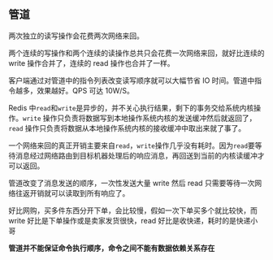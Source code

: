 ## 管道

两次独立的读写操作会花费两次网络来回。

两个连续的写操作和两个连续的读操作总共只会花费一次网络来回，就好比连续的 write 操作合并了，连续的 read 操作也合并了一样。

客户端通过对管道中的指令列表改变读写顺序就可以大幅节省 IO 时间。管道中指令越多，效果越好。QPS 可达 10W/S。

Redis 中`read`和`write`是异步的，并不关心执行结果，剩下的事务交给系统内核操作。`write` 操作只负责将数据写到本地操作系统内核的发送缓冲然后就返回了，`read` 操作只负责将数据从本地操作系统内核的接收缓冲中取出来就了事了。

一个网络来回的真正开销主要来自`read`，`write`操作几乎没有耗时。因为`read`要等待消息经过网络路由到目标机器处理后的响应消息，再回送到当前的内核读缓冲才可以返回。

管道改变了消息发送的顺序，一次性发送大量 write 然后 read 只需要等待一次网络往返开销就可以读取到所有响应了。

好比网购，买多件东西分开下单，会比较慢，假如一次下单买多个就比较快，而 write 好比是下单操作或是卖家发货很快，read 好比是收快递，耗时的是快递小哥

**管道并不能保证命令执行顺序，命令之间不能有数据依赖关系存在**

